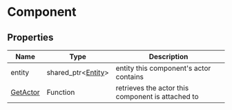# Component


## Properties

| Name | Type | Description |
|---|---|---|
| entity | shared_ptr<[Entity](Entity.md)\> | entity this component's actor contains |
| [GetActor](Component_GetActor.md) | Function | retrieves the actor this component is attached to |
